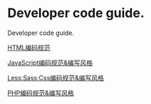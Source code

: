 # Developer code guide.
Developer code guide.

[HTML编码规范](https://github.com/surmon-china/developer-code-guide/blob/master/HTML%E7%BC%96%E7%A0%81%E8%A7%84%E8%8C%83.md)

[JavaScript编码规范&编写风格](https://github.com/surmon-china/developer-code-guide/blob/master/JavaScript%E7%BC%96%E7%A0%81%E8%A7%84%E8%8C%83%26%E7%BC%96%E5%86%99%E9%A3%8E%E6%A0%BC.md)

[Less:Sass:Css编码规范&编写风格](https://github.com/surmon-china/developer-code-guide/blob/master/Less:Sass:Css%E7%BC%96%E7%A0%81%E8%A7%84%E8%8C%83%26%E7%BC%96%E5%86%99%E9%A3%8E%E6%A0%BC.md)

[PHP编码规范&编写风格](https://github.com/surmon-china/developer-code-guide/blob/master/PHP%E7%BC%96%E7%A0%81%E8%A7%84%E8%8C%83%26%E7%BC%96%E5%86%99%E9%A3%8E%E6%A0%BC.md)
